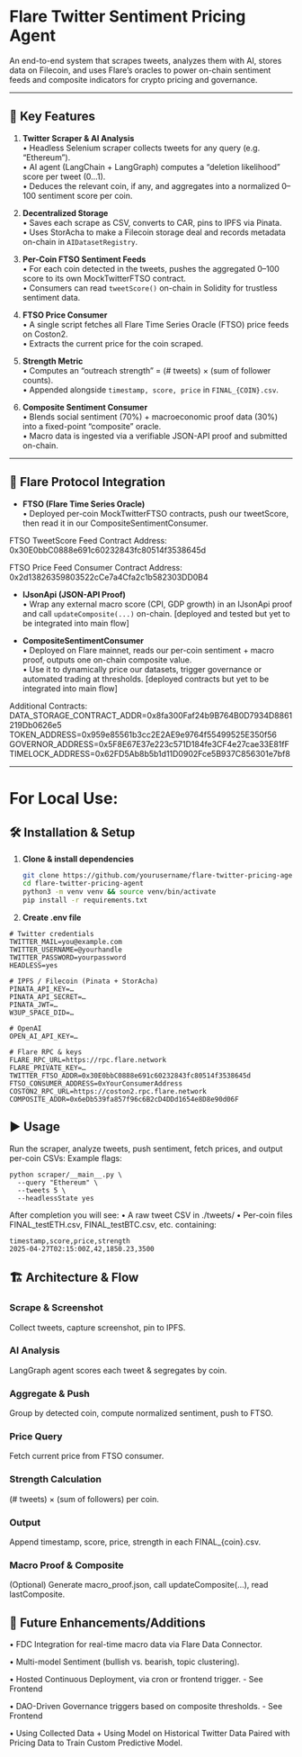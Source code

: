 # Flare Twitter Sentiment Pricing Agent

An end-to-end system that scrapes tweets, analyzes them with AI, stores data on Filecoin, and uses Flare’s oracles to power on-chain sentiment feeds and composite indicators for crypto pricing and governance.

---

## 🚀 Key Features

1. **Twitter Scraper & AI Analysis**  
   • Headless Selenium scraper collects tweets for any query (e.g. “Ethereum”).  
   • AI agent (LangChain + LangGraph) computes a “deletion likelihood” score per tweet (0…1).  
   • Deduces the relevant coin, if any, and aggregates into a normalized 0–100 sentiment score per coin.  

2. **Decentralized Storage**  
   • Saves each scrape as CSV, converts to CAR, pins to IPFS via Pinata.  
   • Uses StorAcha to make a Filecoin storage deal and records metadata on-chain in `AIDatasetRegistry`.  

3. **Per-Coin FTSO Sentiment Feeds**  
   • For each coin detected in the tweets, pushes the aggregated 0–100 score to its own MockTwitterFTSO contract.  
   • Consumers can read `tweetScore()` on-chain in Solidity for trustless sentiment data.  

4. **FTSO Price Consumer**  
   • A single script fetches all Flare Time Series Oracle (FTSO) price feeds on Coston2.  
   • Extracts the current price for the coin scraped.  

5. **Strength Metric**  
   • Computes an “outreach strength” = (# tweets) × (sum of follower counts).  
   • Appended alongside `timestamp, score, price` in `FINAL_{COIN}.csv`.  

6. **Composite Sentiment Consumer**  
   • Blends social sentiment (70%) + macroeconomic proof data (30%) into a fixed-point “composite” oracle.  
   • Macro data is ingested via a verifiable JSON-API proof and submitted on-chain.  

---

## 🎯 Flare Protocol Integration

- **FTSO (Flare Time Series Oracle)**  
  • Deployed per-coin MockTwitterFTSO contracts, push our tweetScore, then read it in our CompositeSentimentConsumer.

FTSO TweetScore Feed Contract Address: 0x30E0bbC0888e691c60232843fc80514f3538645d

FTSO Price Feed Consumer Contract Address: 0x2d13826359803522cCe7a4Cfa2c1b582303DD0B4

- **IJsonApi (JSON-API Proof)**  
  • Wrap any external macro score (CPI, GDP growth) in an IJsonApi proof and call `updateComposite(...)` on-chain.  [deployed and tested but yet to be integrated into main flow]

- **CompositeSentimentConsumer**  
  • Deployed on Flare mainnet, reads our per-coin sentiment + macro proof, outputs one on-chain composite value.  
  • Use it to dynamically price our datasets, trigger governance or automated trading at thresholds.   [deployed contracts but yet to be integrated into main flow]


Additional Contracts:
DATA_STORAGE_CONTRACT_ADDR=0x8fa300Faf24b9B764B0D7934D8861219Db0626e5
TOKEN_ADDRESS=0x959e85561b3cc2E2AE9e9764f55499525E350f56
GOVERNOR_ADDRESS=0x5F8E67E37e223c571D184fe3CF4e27cae33E81fF
TIMELOCK_ADDRESS=0x62FD5Ab8b5b1d11D0902Fce5B937C856301e7bf8

---
# For Local Use:

## 🛠 Installation & Setup

1. **Clone & install dependencies**  
   ```bash
   git clone https://github.com/yourusername/flare-twitter-pricing-agent.git
   cd flare-twitter-pricing-agent
   python3 -m venv venv && source venv/bin/activate
   pip install -r requirements.txt

1. **Create .env file** 
```
# Twitter credentials
TWITTER_MAIL=you@example.com
TWITTER_USERNAME=@yourhandle
TWITTER_PASSWORD=yourpassword
HEADLESS=yes

# IPFS / Filecoin (Pinata + StorAcha)
PINATA_API_KEY=…
PINATA_API_SECRET=…
PINATA_JWT=…
W3UP_SPACE_DID=…

# OpenAI
OPEN_AI_API_KEY=…

# Flare RPC & keys
FLARE_RPC_URL=https://rpc.flare.network
FLARE_PRIVATE_KEY=…
TWITTER_FTSO_ADDR=0x30E0bbC0888e691c60232843fc80514f3538645d
FTSO_CONSUMER_ADDRESS=0xYourConsumerAddress
COSTON2_RPC_URL=https://coston2.rpc.flare.network
COMPOSITE_ADDR=0x6eDb539fa857f96c6B2cD4DDd1654e8D8e90d06F
```

## ▶️ Usage
Run the scraper, analyze tweets, push sentiment, fetch prices, and output per-coin CSVs:
Example flags:
```
python scraper/__main__.py \
  --query "Ethereum" \
  --tweets 5 \
  --headlessState yes
```
After completion you will see:
  • A raw tweet CSV in ./tweets/
  • Per-coin files FINAL_testETH.csv, FINAL_testBTC.csv, etc. containing:
```
timestamp,score,price,strength
2025-04-27T02:15:00Z,42,1850.23,3500
```

## 🏗 Architecture & Flow
### Scrape & Screenshot
Collect tweets, capture screenshot, pin to IPFS.

### AI Analysis
LangGraph agent scores each tweet & segregates by coin.

### Aggregate & Push
Group by detected coin, compute normalized sentiment, push to FTSO.

### Price Query
Fetch current price from FTSO consumer.

### Strength Calculation
(# tweets) × (sum of followers) per coin.

### Output
Append timestamp, score, price, strength in each FINAL_{coin}.csv.

### Macro Proof & Composite
(Optional) Generate macro_proof.json, call updateComposite(...), read lastComposite.

## 🔮 Future Enhancements/Additions
  • FDC Integration for real-time macro data via Flare Data Connector.

  • Multi-model Sentiment (bullish vs. bearish, topic clustering).

  • Hosted Continuous Deployment, via cron or frontend trigger. - See Frontend

  • DAO-Driven Governance triggers based on composite thresholds. - See Frontend

  • Using Collected Data + Using Model on Historical Twitter Data Paired with Pricing Data to Train Custom Predictive Model.

